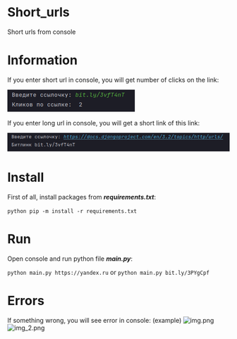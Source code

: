 # Short_urls
Short urls from console

# Information
If you enter short url in console, you will get number of clicks on the link:

![img.png](img/img.png)

If you enter long url in console, you will get a short link of this link:

![img_1.png](img/img_1.png)

# Install
First of all, install packages from **_requirements.txt_**:

```python pip -m install -r requirements.txt```

# Run
Open console and run python file **_main.py_**:

```python main.py https://yandex.ru```
or 
```python main.py bit.ly/3PYgCpf```

# Errors
If something wrong, you will see error in console: (example)
![img.png](img/img_2.png)![img_2.png](img/img_2.png)
